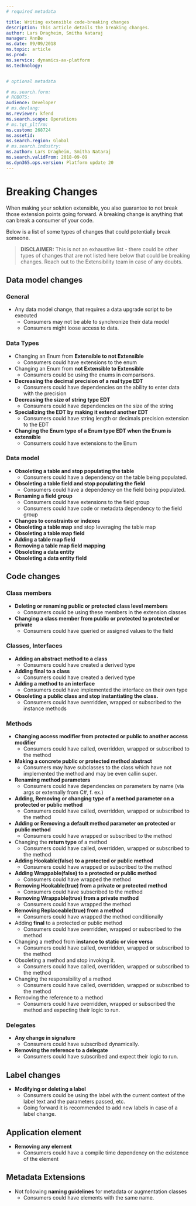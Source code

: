 ```yaml
---
# required metadata

title: Writing extensible code-breaking changes
description: This article details the breaking changes.
author: Lars Dragheim, Smitha Nataraj
manager: AnnBe
ms.date: 09/09/2018
ms.topic: article
ms.prod: 
ms.service: dynamics-ax-platform
ms.technology: 


# optional metadata

# ms.search.form: 
# ROBOTS: 
audience: Developer
# ms.devlang: 
ms.reviewer: kfend
ms.search.scope: Operations
# ms.tgt_pltfrm: 
ms.custom: 268724
ms.assetid: 
ms.search.region: Global
# ms.search.industry: 
ms.author: Lars Dragheim, Smitha Nataraj
ms.search.validFrom: 2018-09-09
ms.dyn365.ops.version: Platform update 20
---
```


# Breaking Changes

When making your solution extensible, you also guarantee to not break those extension points going forward. A breaking change is anything that can break a consumer of your code.

Below is a list of some types of changes that could potentially break someone. 

>**DISCLAIMER:** This is not an exhaustive list - there could be other types of changes that are not listed here below that could be breaking changes. Reach out to the Extensibility team in case of any doubts.

## Data model changes

### General
+ Any data model change, that requires a data upgrade script to be executed
	- Consumers may not be able to synchronize their data model
	- Consumers might loose access to data.
  
### Data Types
  + Changing an Enum from **Extensible to not Extensible**
    - Consumers could have extensions to the enum
  + Changing an Enum from **not Extensible to Extensible**
    - Consumers could be using the enums in comparisons.
  + **Decreasing the decimal precision of a real type EDT**
  	- Consumers could have dependencies on the ability to enter data with the precision
  + **Decreasing the size of string type EDT**
    - Consumers could have dependencies on the size of the string
+ **Specializing the EDT by making it extend another EDT**
	- Consumers could have string length or decimals precision extension to the EDT
+ **Changing the Enum type of a Enum type EDT when the Enum is extensible** 
	- Consumers could have extensions to the Enum
 
### Data model
+ **Obsoleting a table and stop populating the table**
	- Consumers could have a dependency on the table being populated.
+ **Obsoleting a table field and stop populating the field**
	- Consumers could have a dependency on the field being populated.
+ **Renaming a field group**
	- Consumers could have extensions to the field group
	- Consumers could have code or metadata dependency to the field group
+ **Changes to constraints or indexes**
+ **Obsoleting a table map** and stop leveraging the table map
+ **Obsoleting a table map field**
+ **Adding a table map field**
+ **Removing a table map field mapping**
+ **Obsoleting a data entity**
+ **Obsoleting a data entity field**

## Code changes
### Class members
+ **Deleting or renaming public or protected class level members**
	- Consumers could be using these members in the extension classes
+ **Changing a class member from public or protected to protected or private**
	- Consumers could have queried or assigned values to the field
  
### Classes, Interfaces
+ **Adding an abstract method to a class**
	- Consumers could have created a derived type
+ **Adding final to a class**
	- Consumers could have created a derived type
+ **Adding a method to an interface**
	- Consumers could have implemented the interface on their own type
+ **Obsoleting a public class and stop instantiating the class.**
	- Consumers could have overridden, wrapped or subscribed to the instance methods

### Methods
+ **Changing access modifier from protected or public to another access modifier**
	- Consumers could have called, overridden, wrapped or subscribed to the method
+ **Making a concrete public or protected method abstract**
	- Consumers may have subclasses to the class which have not implemented the method and may be even callin super.
+ **Renaming method parameters**
	- Consumers could have dependencies on parameters by name (via args or externally from C#, f. ex.)
+ **Adding, Removing or changing type of a method parameter on a protected or public method**
	- Consumers could have called, overridden, wrapped or subscribed to the method
+ **Adding or Removing a default method parameter on protected or public method**
	- Consumers could have wrapped or subscribed to the method
+ Changing the **return type** of a method
	- Consumers could have called, overridden, wrapped or subscribed to the method
+ **Adding Hookable(false) to a protected or public method**
	- Consumers could have wrapped or subscribed to the method
+ **Adding Wrappable(false) to a protected or public method**
	- Consumers could have wrapped the method
+ **Removing Hookable(true) from a private or protected method**
	- Consumers could have subscribed to the method
+ **Removing Wrappable(true) from a private method**
	- Consumers could have wrapped the method
+ **Removing Replaceable(true) from a method**
	- Consumers could have wrapped the method conditionally
+ Adding **final** to a protected or public method
	- Consumers could have overridden, wrapped or subscribed to the method
+ Changing a method from **instance to static or vice versa**
	- Consumers could have called, overridden, wrapped or subscribed to the method
+ Obsoleting a method and stop invoking it.
	- Consumers could have called, overridden, wrapped or subscribed to the method
+ Changing the responsibility of a method
	- Consumers could have called, overridden, wrapped or subscribed to the method
+ Removing the reference to a method
	- Consumers could have overridden, wrapped or subscribed the method and expecting their logic to run.

### Delegates
+ **Any change in signature**
	- Consumers could have subscribed dynamically.
+ **Removing the reference to a delegate**
	-  Consumers could have subscribed and expect their logic to run.

## Label changes
+ **Modifying or deleting a label**
	- Consumers could be using the label with the current context of the label text and the parameters passed, etc.
	- Going forward it is recommended to add new labels in case of a label change.

## Application element
+ **Removing any element**
	- Consumers could have a compile time dependency on the existence of the element
	 
## Metadata Extensions
+ Not following **naming guidelines** for metadata or augmentation classes
	- Consumers could have elements with the same name.
 
